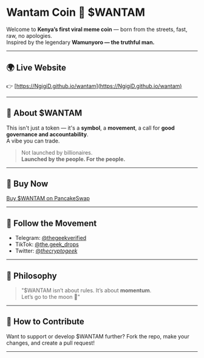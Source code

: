 # Wantam Coin 🚀 $WANTAM

Welcome to **Kenya’s first viral meme coin** — born from the streets, fast, raw, no apologies.  
Inspired by the legendary **Wamunyoro — the truthful man.**

---

## 🌍 Live Website
👉 [https://NgigiD.github.io/wantam](https://NgigiD.github.io/wantam)

---

## 💎 About $WANTAM
This isn't just a token — it's a **symbol**, a **movement**, a call for **good governance and accountability**.  
A vibe you can trade.

> Not launched by billionaires.  
> **Launched by the people. For the people.**

---

## 🛒 Buy Now
[Buy $WANTAM on PancakeSwap](https://pancakeswap.finance/swap?outputCurrency=0x4cbb18a84da700f026d9e35b9070d4562cfee760)

---

## 📱 Follow the Movement
- Telegram: [@thegeekverified](https://t.me/thegeekverified)
- TikTok: [@the.geek_drops](https://tiktok.com/@the.geek_drops)
- Twitter: [@_thecryptogeek_](https://x.com/_thecryptogeek_?t=FZLQhiRlZ22-icrXlbWC6A&s=09)

---

## 🧠 Philosophy
> "$WANTAM isn’t about rules. It’s about **momentum**.  
Let’s go to the moon 🚀"

---

## 📂 How to Contribute
Want to support or develop $WANTAM further? Fork the repo, make your changes, and create a pull request!

---
